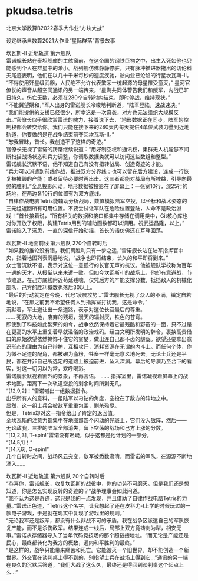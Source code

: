 # pkudsa.tetris  
北京大学数算B2022春季大作业“方块大战”  
  
设定继承自数算2021大作业“星际群落”背景故事  
  
坎瓦斯-II 近地轨道 第六舰队  
雷诺舰长站在泰坦舰艏的主舷窗前，在这帝国的钢铁巨物之中，出生入死如他也只能感到个人在群星中的渺小。战列舰仿佛静静停驻，只有脉冲推进器拖出的切伦科夫尾迹表明，他们在以几十千米每秒的速度疾驰，驶向业已沦陷的行星坎瓦斯-II。  
“不得使用歼星级武器，人民绝不允许代表繁荣一统起源的母星罹受齑灭，” 星河官僚长的声音从超空间通讯的另一端传来，“星海共同体警告我们和叛军，内战已旷日持久，伤亡无数，必须在280个自转时内结束，即时停战，维持现状。”  
“不能冀望媾和，”军人出身的雷诺舰长冷峻地判断道，“陆军登陆，速战速决。”  
“我们能提供的支援已经很少，所幸这是一次奇袭，对方也无法组织大规模反击。”官僚长似乎很欣赏雷诺的魄力，接着说下去，“地形数据正在同步，陆军的控制权都会转交给你。我们只能在接下来的280天内每天提供4单位武装力量到近地轨道，你要做的是在战争结束前夺回坎瓦斯-II。”  
“恕我冒昧，首长。我创造不了这样的奇迹。”  
官僚长无视了雷诺的踌躇继续说道：“用好制空权和通讯权，集群无人机能够不间断扫描战场状态和兵力调整，你调取数据类就可以访问这些数组和整型。”  
雷诺舰长沉默不语，他不知道自己有没有扭转战局、创造奇迹的才能。  
“兵力可以派遣到前线作战，推进双方分界线；也可以留在后方建设，连成一行恢复被摧毁的产能；或者留待必要时再出击。这三者都能对战局有所裨益，引导向最终的胜利。”全息投影闪动，地形数据被投影在了屏幕上：一张宽10行，深25行的场地，在两边各10行的位置有为双方底线。  
“自律作战电脑Tetris能辅助分析战局，数值模拟陆军空投，以坐标和战术姿态的三元组返回所有可用位置。不要尝试让军队在危险位置登陆，人命不是政治游戏！”首长接着说，“所有相关的数据和接口都集中存储在调用类中，Git核心库也对你开放了权限，构建Tetris用到的辅助函数都可以调用。祝武运昌隆，以上。”  
雷诺陷入了沉思，一直的深信开始动摇，首长的话仿佛还在耳畔回荡。  
  
坎瓦斯-II 地面前线 第六舰队 270个自转时后  
“如果我的推论没有错，我们离胜利只有一步之遥，”雷诺舰长站在陆军指挥官中央，指着地图列表沉静地说，“战争也即将结束，长久的和平即将到来。”  
众士官沉默不语，表示对这位一意孤行的长官无声的抗议。他被舰队学校称为百年一遇的天才，从授衔以来未遭一败。但如今坎瓦斯-II的战场上，他却有意避战，节节败退，在己方底线附近苟延残喘，仅凭后方的产能支撑分数，抵挡敌人的机械化部队，己方的胜利概数也落后30以上。  
“最后的行动就定在今晚，代号‘凌晨攻势’。”雷诺舰长无视了众人的不满，镇定自若地说，“在那之前我不希望任何人到指挥室打扰我，这是命令。”  
沉默着，军士避让出一条道路，表示对这位长官最后的尊重。  
......
死寂的大地，废弃的残垣，漫天的辐射灰，铁色的苍穹。  
即使到了科技如此繁荣的如今，战争依然保持着它最残酷和野蛮的一面，只不过是在更高的水平上重复着早就滥俗的政治戏码。经由文明所发明的辞令，裹挟高贵借口的原始欲望依然掩饰不住它的贪婪，做出连自己都不齿的龌龊。欲望还要拿出意识形态的理由为自己辩护，互相攻讦，消耗资源在无谓的内斗上。而任何个体，作为微不足道的配角，都被碾为齑粉，牲畜一样毫无意义地死去。无论士兵还是平民，都在并非自己所选定的道路上被迫前进，坠入深渊。幕后的导演乃至台下的看客，对这一切习以为常，欢呼喝彩。  
雷诺舰长默视着窗外的景象，不再言语。
......
指挥室里，雷诺凝视着屏幕上的战术地图，距离下一次轨道空投的剩余时间所剩无几。  
“[12,9,2]！”雷诺喊出一组数据指令。  
出乎所有人的意料，一组陆军以刁钻的角度，空投在了敌方的阵地之中。  
显然，这一组士兵会被敌军重重包围，剿杀殆尽。  
但是，Tetris却对这一指令给出了肯定的返回值。  
全坎瓦斯的注意力都集中在地图那四个闪动的光斑上，它们没入敌阵，然后——  
无论敌我，三排的陆军全部消失，留下空荡的战场和己方上涨的分数。  
“[13,2,3], T-spin!”雷诺没有迟疑，似乎这都是他计划的一部分。  
“[14,5,1]！”  
“[14,7,6], O-spin!”  
几个自转时之间，战场风云突变，敌军被悉数肃清，而雷诺的军队，在源源不断地涌入……  
  
坎瓦斯-II 近地轨道 第六舰队 20个自转时后  
“恭喜你，雷诺舰长，收复坎瓦斯的战役中，你的功劳不可磨灭。但是我们还是想知道，你是怎么实现反转的奇迹的？”战争理事会如此问道。  
“我不认为这是奇迹，这只是我的一点发现，并且借助了自律作战电脑Tetris的力量。”雷诺正色道，“Tetris这个名字，让我想起了还在皮科尤-I上学的时候玩过的一款电子游戏，于是就在现实中复现了游戏里的规则。”  
“无论我军还是叛军，都没有什么非战不可的矛盾。我在战争区派遣自己的军队恢复产能，而不是杀伤敌军。结果连成一线后，局部上双方竟铸剑为犁，相安无事。”雷诺从存储器导入了当年代码竞技场的那个超链接地址。“而无论是产能还是民心，最终都转化为我方的概数，通向和平胜利的最终。”  
“是这样的，战争只能带来痛苦和死亡。它能毁灭一个旧世界，却不能创造一个新世界。外交官在谈判桌上得不到的，别指望士兵在战场上得到它...”通讯的另一端在良久的沉默后答道，“我们大战了这么久，最终还是得回到谈判桌这个起点上么...”  
